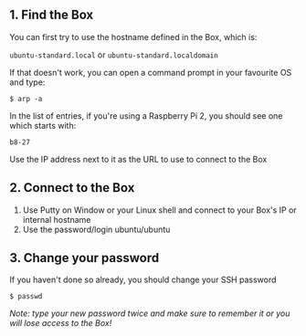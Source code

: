 ## 1. Find the Box

You can first try to use the hostname defined in the Box, which is:

`ubuntu-standard.local` or `ubuntu-standard.localdomain`

If that doesn't work, you can open a command prompt in your favourite OS and type:

`$ arp -a`

In the list of entries, if you're using a Raspberry Pi 2, you should see one which starts with:

`b8-27`

Use the IP address next to it as the URL to use to connect to the Box

## 2. Connect to the Box

1. Use Putty on Window or your Linux shell and connect to your Box's IP or internal hostname
1. Use the password/login ubuntu/ubuntu

## 3. Change your password

If you haven't done so already, you should change your SSH password

`$ passwd`

*Note: type your new password twice and make sure to remember it or you will lose access to the Box!*